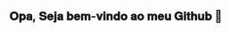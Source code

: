 ## 𝐎𝐩𝐚, 𝐒𝐞𝐣𝐚 𝐛𝐞𝐦-𝐯𝐢𝐧𝐝𝐨 𝐚𝐨 𝐦𝐞𝐮 𝐆𝐢𝐭𝐡𝐮𝐛 👋

<!--
**SrJare337/SrJare337** is a ✨ _special_ ✨ repository because its `README.md` (this file) appears on your GitHub profile.

Here are some ideas to get you started:

- ##💻 𝗘𝘀𝘁𝘂𝗱𝗮𝗻𝘁𝗲 𝗱𝗲 𝗛𝗮𝗰𝗸𝗶𝗻𝗴 ...
- 🌱 I’m currently learning ...
- 👯 I’m looking to collaborate on ...
- 🤔 I’m looking for help with ...
- 💬 Ask me about ...
- 📫 How to reach me: ...
- 😄 Pronouns: ...
- ⚡ Fun fact: ...
-->
